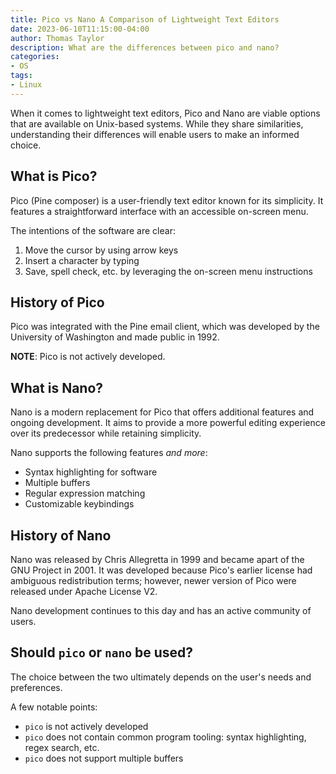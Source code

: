 ```yaml
---
title: Pico vs Nano A Comparison of Lightweight Text Editors
date: 2023-06-10T11:15:00-04:00
author: Thomas Taylor
description: What are the differences between pico and nano?
categories:
- OS
tags:
- Linux
---
```


When it comes to lightweight text editors, Pico and Nano are viable options that are available on Unix-based systems. While they share similarities, understanding their differences will enable users to make an informed choice.

## What is Pico?

Pico (Pine composer) is a user-friendly text editor known for its simplicity. It features a straightforward interface with an accessible on-screen menu.

The intentions of the software are clear:

1. Move the cursor by using arrow keys
2. Insert a character by typing
3. Save, spell check, etc. by leveraging the on-screen menu instructions

## History of Pico

Pico was integrated with the Pine email client, which was developed by the University of Washington and made public in 1992.

**NOTE**: Pico is not actively developed.

## What is Nano?

Nano is a modern replacement for Pico that offers additional features and ongoing development. It aims to provide a more powerful editing experience over its predecessor while retaining simplicity.

Nano supports the following features _and more_:

- Syntax highlighting for software
- Multiple buffers
- Regular expression matching
- Customizable keybindings

## History of Nano

Nano was released by Chris Allegretta in 1999 and became apart of the GNU Project in 2001. It was developed because Pico's earlier license had ambiguous redistribution terms; however, newer version of Pico were released under Apache License V2.

Nano development continues to this day and has an active community of users.

## Should `pico` or `nano` be used?

The choice between the two ultimately depends on the user's needs and preferences.

A few notable points:
- `pico` is not actively developed
- `pico` does not contain common program tooling: syntax highlighting, regex search, etc.
- `pico` does not support multiple buffers
